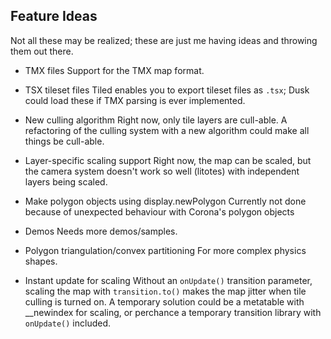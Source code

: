 ## Feature Ideas

Not all these may be realized; these are just me having ideas and throwing them out there.

- TMX files
Support for the TMX map format.

- TSX tileset files
Tiled enables you to export tileset files as `.tsx`; Dusk could load these if TMX parsing is ever implemented.

- New culling algorithm
Right now, only tile layers are cull-able. A refactoring of the culling system with a new algorithm could make all things be cull-able.

- Layer-specific scaling support
Right now, the map can be scaled, but the camera system doesn't work so well (litotes) with independent layers being scaled.

- Make polygon objects using display.newPolygon
Currently not done because of unexpected behaviour with Corona's polygon objects

- Demos
Needs more demos/samples.

- Polygon triangulation/convex partitioning
For more complex physics shapes.

- Instant update for scaling
Without an `onUpdate()` transition parameter, scaling the map with `transition.to()` makes the map jitter when tile culling is turned on. A temporary solution could be a metatable with __newindex for scaling, or perchance a temporary transition library with `onUpdate()` included.
